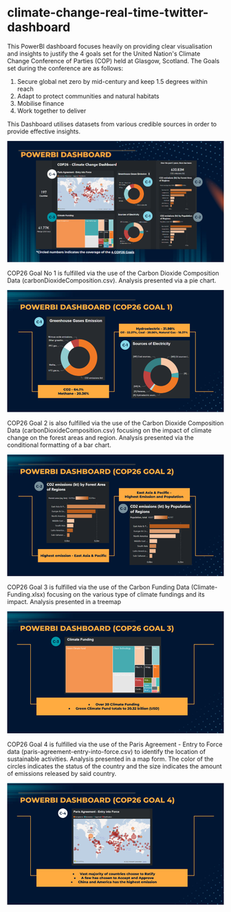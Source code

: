 # climate-change-real-time-twitter-dashboard

This PowerBI dashboard focuses heavily on providing clear visualisation and insights to justify the 4 goals set for the United Nation's Climate Change Conference of Parties (COP) held at Glasgow, Scotland. The Goals set during the conference are as follows:

1. Secure global net zero by mid-century and keep 1.5 degrees within reach
2. Adapt to protect communities and natural habitats
3. Mobilise finance
4. Work together to deliver

This Dashboard utilises datasets from various credible sources in order to provide effective insights.

![PowerBI Dashboard Labelled](PowerBI-Dashboard.PNG)

COP26 Goal No 1 is fulfilled via the use of the Carbon Dioxide Composition Data (carbonDioxideComposition.csv). Analysis presented via a pie chart.

![COP 26 - Goal 1](Goal1.png)

COP26 Goal 2 is also fulfilled via the use of the Carbon Dioxide Composition Data (carbonDioxideComposition.csv) focusing on the impact of climate change on the forest areas and region. Analysis presented via the conditional formatting of a bar chart.

![COP 26 - Goal 2](Goal2.png)

COP26 Goal 3 is fulfilled via the use of the Carbon Funding Data (Climate-Funding.xlsx) focusing on the various type of climate fundings and its impact. Analysis presented in a treemap

![COP 26 - Goal 3](Goal3.png)

COP26 Goal 4 is fulfilled via the use of the Paris Agreement - Entry to Force data (paris-agreement-entry-into-force.csv) to identify the location of sustainable activities. Analysis presented in a map form. The color of the circles indicates the status of the country and the size indicates the amount of emissions released by said country.

![COP 26 - Goal 4](Goal4.png)
